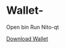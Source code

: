 # Wallet-
Open bin 
Run Nito-qt


[Download Wallet](https://nito-wallet.nitopool.fr/nito-2-0-1-win64.zip)
